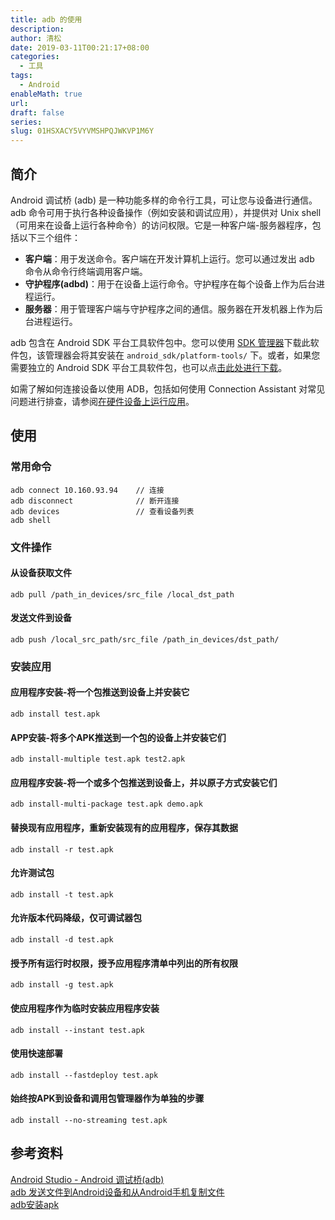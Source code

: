 ```yaml
---
title: adb 的使用
description: 
author: 清松
date: 2019-03-11T00:21:17+08:00
categories:
  - 工具
tags:
  - Android
enableMath: true
url: 
draft: false
series: 
slug: 01HSXACY5VYVMSHPQJWKVP1M6Y
---
```

## 简介
Android 调试桥 (adb) 是一种功能多样的命令行工具，可让您与设备进行通信。adb 命令可用于执行各种设备操作（例如安装和调试应用），并提供对 Unix shell（可用来在设备上运行各种命令）的访问权限。它是一种客户端-服务器程序，包括以下三个组件：  
- **客户端**：用于发送命令。客户端在开发计算机上运行。您可以通过发出 adb 命令从命令行终端调用客户端。  
- **守护程序(adbd)**：用于在设备上运行命令。守护程序在每个设备上作为后台进程运行。  
- **服务器**：用于管理客户端与守护程序之间的通信。服务器在开发机器上作为后台进程运行。  

adb 包含在 Android SDK 平台工具软件包中。您可以使用 [SDK 管理器](https://developer.android.google.cn/studio/intro/update#sdk-manager)下载此软件包，该管理器会将其安装在 `android_sdk/platform-tools/` 下。或者，如果您需要独立的 Android SDK 平台工具软件包，也可以点[击此处进行下载](https://developer.android.google.cn/studio/releases/platform-tools)。

如需了解如何连接设备以使用 ADB，包括如何使用 Connection Assistant 对常见问题进行排查，请参阅[在硬件设备上运行应用](https://developer.android.google.cn/studio/run/device)。

## 使用
### 常用命令
``` shell
adb connect 10.160.93.94    // 连接
adb disconnect              // 断开连接
adb devices                 // 查看设备列表
adb shell
``` 
### 文件操作
#### 从设备获取文件
``` shell
adb pull /path_in_devices/src_file /local_dst_path
``` 
#### 发送文件到设备
``` shell
adb push /local_src_path/src_file /path_in_devices/dst_path/
``` 

### 安装应用
#### 应用程序安装-将一个包推送到设备上并安装它
``` shell
adb install test.apk
``` 
#### APP安装-将多个APK推送到一个包的设备上并安装它们
``` shell
adb install-multiple test.apk test2.apk
``` 
#### 应用程序安装-将一个或多个包推送到设备上，并以原子方式安装它们
``` shell
adb install-multi-package test.apk demo.apk
``` 
#### 替换现有应用程序，重新安装现有的应用程序，保存其数据
``` shell
adb install -r test.apk
``` 
#### 允许测试包
``` shell
adb install -t test.apk
``` 
#### 允许版本代码降级，仅可调试器包
``` shell
adb install -d test.apk
``` 
#### 授予所有运行时权限，授予应用程序清单中列出的所有权限
``` shell
adb install -g test.apk
``` 
#### 使应用程序作为临时安装应用程序安装
``` shell
adb install --instant test.apk
``` 
#### 使用快速部署
``` shell
adb install --fastdeploy test.apk
``` 
#### 始终按APK到设备和调用包管理器作为单独的步骤
``` shell
adb install --no-streaming test.apk
``` 

## 参考资料
[Android Studio - Android 调试桥(adb)](https://developer.android.google.cn/studio/command-line/adb)  
[adb 发送文件到Android设备和从Android手机复制文件](https://blog.csdn.net/ezconn/article/details/85682916)  
[adb安装apk](https://blog.csdn.net/wqq1027/article/details/105510152)  
